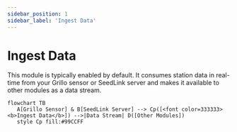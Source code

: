 ```yaml
---
sidebar_position: 1
sidebar_label: 'Ingest Data'
---
```


# Ingest Data
This module is typically enabled by default. It consumes station data in real-time from your Grillo sensor or SeedLink server and makes it available to other modules as a data stream.

```mermaid
flowchart TB
   A[Grillo Sensor] & B[SeedLink Server] --> Cp([<font color=333333><b>Ingest Data</b>]) -->|Data Stream| D([Other Modules]) 
   style Cp fill:#99CCFF
```
